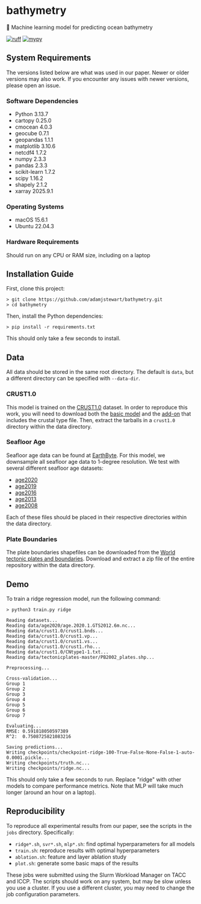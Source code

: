 # bathymetry
:ocean: Machine learning model for predicting ocean bathymetry

[![ruff](https://github.com/adamjstewart/bathymetry/actions/workflows/ruff.yaml/badge.svg)](https://github.com/adamjstewart/bathymetry/actions/workflows/ruff.yaml)
[![mypy](https://github.com/adamjstewart/bathymetry/actions/workflows/mypy.yaml/badge.svg)](https://github.com/adamjstewart/bathymetry/actions/workflows/mypy.yaml)

## System Requirements

The versions listed below are what was used in our paper. Newer or older versions may also work. If you encounter any issues with newer versions, please open an issue.

### Software Dependencies

* Python 3.13.7
* cartopy 0.25.0
* cmocean 4.0.3
* geocube 0.7.1
* geopandas 1.1.1
* matplotlib 3.10.6
* netcdf4 1.7.2
* numpy 2.3.3
* pandas 2.3.3
* scikit-learn 1.7.2
* scipy 1.16.2
* shapely 2.1.2
* xarray 2025.9.1

### Operating Systems

* macOS 15.6.1
* Ubuntu 22.04.3

### Hardware Requirements

Should run on any CPU or RAM size, including on a laptop

## Installation Guide

First, clone this project:
```console
> git clone https://github.com/adamjstewart/bathymetry.git
> cd bathymetry
```
Then, install the Python dependencies:
```console
> pip install -r requirements.txt
```
This should only take a few seconds to install.

## Data

All data should be stored in the same root directory. The default is `data`, but a different directory can be specified with `--data-dir`.

### CRUST1.0

This model is trained on the [CRUST1.0](https://igppweb.ucsd.edu/~gabi/crust1.html) dataset. In order to reproduce this work, you will need to download both the [basic model](http://igppweb.ucsd.edu/~gabi/crust1/crust1.0.tar.gz) and the [add-on](http://igppweb.ucsd.edu/~gabi/crust1/crust1.0-addon.tar.gz) that includes the crustal type file. Then, extract the tarballs in a `crust1.0` directory within the data directory.

### Seafloor Age

Seafloor age data can be found at [EarthByte](https://www.earthbyte.org/category/resources/data-models/seafloor-age/). For this model, we downsample all seafloor age data to 1-degree resolution. We test with several different seafloor age datasets:

* [age2020](https://www.earthbyte.org/webdav/ftp/earthbyte/agegrid/2020/Grids/age.2020.1.GTS2012.6m.nc)
* [age2019](https://www.earthbyte.org/webdav/ftp/Data_Collections/Muller_etal_2019_Tectonics/Muller_etal_2019_Agegrids/Muller_etal_2019_Tectonics_v2.0_PresentDay_AgeGrid.nc)
* [age2016](https://www.earthbyte.org/webdav/ftp/Data_Collections/Muller_etal_2016_AREPS/Muller_etal_2016_AREPS_Agegrids/Muller_etal_2016_AREPS_Agegrids_v1.17/Muller_etal_2016_AREPS_v1.17_PresentDay_AgeGrid.nc)
* [age2013](https://www.earthbyte.org/webdav/ftp/papers/Muller_etal_OceanChemistry/Grids/agegrid_0.nc)
* [age2008](https://www.earthbyte.org/webdav/ftp/Data_Collections/Muller_etal_2008_G3/Seafloor_ages/age.3.6.unscaled.nc)

Each of these files should be placed in their respective directories within the data directory.

### Plate Boundaries

The plate boundaries shapefiles can be downloaded from the [World tectonic plates and boundaries](https://github.com/fraxen/tectonicplates). Download and extract a zip file of the entire repository within the data directory.

## Demo

To train a ridge regression model, run the following command:
```console
> python3 train.py ridge

Reading datasets...
Reading data/age2020/age.2020.1.GTS2012.6m.nc...
Reading data/crust1.0/crust1.bnds...
Reading data/crust1.0/crust1.vp...
Reading data/crust1.0/crust1.vs...
Reading data/crust1.0/crust1.rho...
Reading data/crust1.0/CNtype1-1.txt...
Reading data/tectonicplates-master/PB2002_plates.shp...

Preprocessing...

Cross-validation...
Group 1
Group 2
Group 3
Group 4
Group 5
Group 6
Group 7

Evaluating...
RMSE: 0.591818050597389
R^2:  0.7508725821083216

Saving predictions...
Writing checkpoints/checkpoint-ridge-100-True-False-None-False-1-auto-0.0001.pickle...
Writing checkpoints/truth.nc...
Writing checkpoints/ridge.nc...
```
This should only take a few seconds to run. Replace "ridge" with other models to compare performance metrics. Note that MLP will take much longer (around an hour on a laptop).

## Reproducibility

To reproduce all experimental results from our paper, see the scripts in the `jobs` directory. Specifically:

* `ridge*.sh`, `svr*.sh`, `mlp*.sh`: find optimal hyperparameters for all models
* `train.sh`: reproduce results with optimal hyperparameters
* `ablation.sh`: feature and layer ablation study
* `plot.sh`: generate some basic maps of the results

These jobs were submitted using the Slurm Workload Manager on TACC and ICCP. The scripts should work on any system, but may be slow unless you use a cluster. If you use a different cluster, you may need to change the job configuration parameters.
